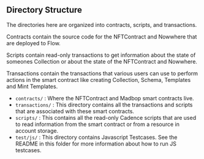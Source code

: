 ## Directory Structure

The directories here are organized into contracts, scripts, and transactions.

Contracts contain the source code for the NFTContract and Nowwhere that are deployed to Flow.

Scripts contain read-only transactions to get information about
the state of someones Collection or about the state of the NFTContract and Nowwhere.

Transactions contain the transactions that various users can use
to perform actions in the smart contract like creating Collection, Schema, Templates and Mint Templates.

- `contracts/` : Where the NFTContract and Madbop smart contracts live.
- `transactions/` : This directory contains all the transactions and scripts
  that are associated with these smart contracts.
- `scripts/` : This contains all the read-only Cadence scripts
  that are used to read information from the smart contract
  or from a resource in account storage.
- `test/js/` : This directory contains Javascript Testcases. See the README in this folder for more information
  about how to run JS testcases.
